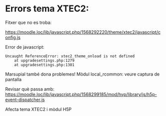 # Errors tema XTEC2:


Fitxer que no es troba:

https://moodle.loc/lib/javascript.php/1568292220/theme/xtec2/javascript/config.js

Error de javascript:

```
Uncaught ReferenceError: xtec2_theme_onload is not defined
    at upgradesettings.php:1279
    at upgradesettings.php:1301
```

Marsupial també dona problemes!
Mòdul local_rcommon: veure captura de pantalla

Revisar què passa amb:
https://moodle.loc/lib/javascript.php/1568299185/mod/hvp/library/js/h5p-event-dispatcher.js

Afecta tema XTEC2 i mòdul H5P




